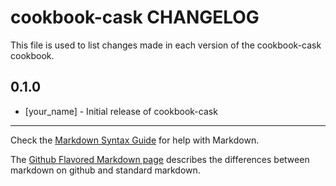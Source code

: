 cookbook-cask CHANGELOG
=======================

This file is used to list changes made in each version of the cookbook-cask cookbook.

0.1.0
-----
- [your_name] - Initial release of cookbook-cask

- - -
Check the [Markdown Syntax Guide](http://daringfireball.net/projects/markdown/syntax) for help with Markdown.

The [Github Flavored Markdown page](http://github.github.com/github-flavored-markdown/) describes the differences between markdown on github and standard markdown.
